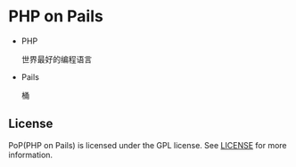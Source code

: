 # PHP on Pails

- PHP

    世界最好的编程语言
- Pails

    桶

## License

PoP(PHP on Pails) is licensed under the GPL license. See [LICENSE](LICENSE) for more information.
